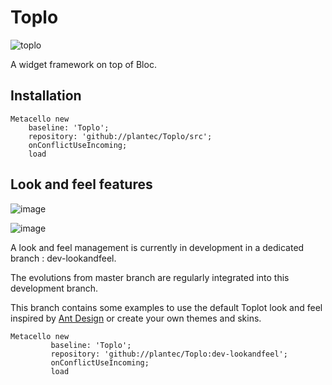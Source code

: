 # Toplo

![toplo](https://github.com/plantec/Toplo/assets/49183340/57963fee-ed86-4ee0-99e1-7c39e9a9cdf9)

A widget framework on top of Bloc.

## Installation

```Smalltalk
Metacello new
	baseline: 'Toplo';
	repository: 'github://plantec/Toplo/src';
	onConflictUseIncoming;
	load
```

## Look and feel features

![image](https://github.com/plantec/Toplo/assets/49183340/2e61623f-5844-4294-b87a-195dd6c1c636)

![image](https://github.com/plantec/Toplo/assets/49183340/0f4e0731-e7be-41ba-b226-9ae3565bcb63)

A look and feel management is currently in development in a dedicated branch : dev-lookandfeel.

The evolutions from master branch are regularly integrated into this development branch.

This branch contains some examples to use the default Toplot look and feel inspired by [Ant Design](https://github.com/ant-design/ant-design) or create your own themes and skins.

```Smalltalk
Metacello new
         baseline: 'Toplo';
         repository: 'github://plantec/Toplo:dev-lookandfeel';
         onConflictUseIncoming;
         load
```
